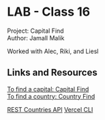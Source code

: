 # LAB - Class 16
Project: Capital Find  
Author: Jamall Malik

Worked with Alec, Riki, and Liesl

## Links and Resources
[To find a capital: Capital Find](api/capital_finder.py)  
[To find a country: Country Find](api/country_finder.py)  

[REST Countries API](https://restcountries.com/#rest-countries)
[Vercel CLI](https://vercel.com/docs/concepts/deployments/overview#vercel-cli)
